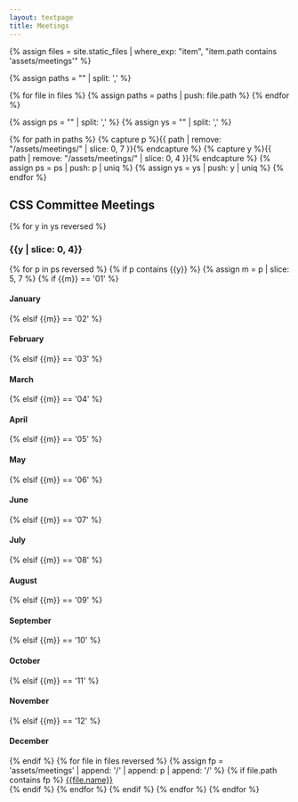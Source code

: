 ```yaml
---
layout: textpage
title: Meetings
---
```


<!-- PATH FORMAT:  assets/meetings/YYYY/MM/DD -->

{% assign files = site.static_files | where_exp: "item", "item.path contains 'assets/meetings'" %}


{% assign paths = "" | split: ',' %}

{% for file in files %}
    {% assign paths = paths | push: file.path %}
{% endfor %}

{% assign ps = "" | split: ',' %}
{% assign ys = "" | split: ',' %}

{% for path in paths %}
    {% capture p %}{{ path | remove: "/assets/meetings/" | slice: 0, 7 }}{% endcapture %}
    {% capture y %}{{ path | remove: "/assets/meetings/" | slice: 0, 4 }}{% endcapture %}
    {% assign ps = ps | push: p | uniq %}
    {% assign ys = ys | push: y | uniq %}
{% endfor %}

<p>
<h2>CSS Committee Meetings</h2>
{% for y in ys reversed %}
    <h3>{{y | slice: 0, 4}}</h3>
    {% for p in ps reversed %}
        {% if p contains {{y}} %}
            {% assign m = p | slice: 5, 7 %}
            {% if {{m}} == '01' %}<h4>January</h4>
            {% elsif {{m}} == '02' %}<h4>February</h4>
            {% elsif {{m}} == '03' %}<h4>March</h4>
            {% elsif {{m}} == '04' %}<h4>April</h4>
            {% elsif {{m}} == '05' %}<h4>May</h4>
            {% elsif {{m}} == '06' %}<h4>June</h4>
            {% elsif {{m}} == '07' %}<h4>July</h4>
            {% elsif {{m}} == '08' %}<h4>August</h4>
            {% elsif {{m}} == '09' %}<h4>September</h4>
            {% elsif {{m}} == '10' %}<h4>October</h4>
            {% elsif {{m}} == '11' %}<h4>November</h4>
            {% elsif {{m}} == '12' %}<h4>December</h4>
            {% endif %}
            {% for file in files reversed %}
                {% assign fp = 'assets/meetings' | append: '/' | append: p | append: '/' %}
                {% if file.path contains fp %}
                    <a href='{{file.path}}'>{{file.name}}</a><br>
                {% endif %}
            {% endfor %}
        {% endif %}
    {% endfor %}
{% endfor %}
</p>
